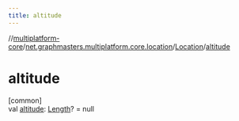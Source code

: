 ```yaml
---
title: altitude
---
```

//[multiplatform-core](../../../index.html)/[net.graphmasters.multiplatform.core.location](../index.html)/[Location](index.html)/[altitude](altitude.html)



# altitude



[common]\
val [altitude](altitude.html): [Length](../../net.graphmasters.multiplatform.core.units/-length/index.html)? = null




